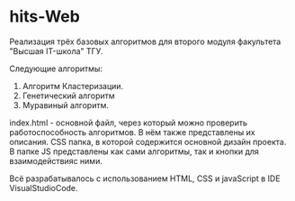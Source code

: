# hits-Web
Реализация трёх базовых алгоритмов для второго модуля факультета "Высшая IT-школа" ТГУ.

Следующие алгоритмы: 
 1. Алгоритм Кластеризации.
 2. Генетический алгоритм
 3. Муравиный алгоритм.

index.html - основной файл, через который можно проверить работоспособность алгоритмов. В нём также представлены их описания.
CSS папка, в которой содержится основной дизайн проекта.
В папке JS представлены как сами алгоритмы, так и кнопки для взаимодействияс ними.

Всё разрабатывалось с использованием HTML, CSS и javaScript в IDE VisualStudioCode.
